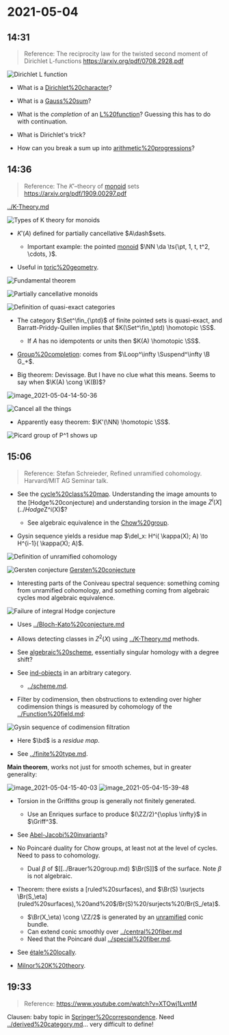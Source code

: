 # 2021-05-04

## 14:31

> Reference: The reciprocity law for the twisted second moment of
Dirichlet L-functions <https://arxiv.org/pdf/0708.2928.pdf>

![Dirichlet L function](_attachments/image_2021-05-04-14-31-20.png)

- What is a [Dirichlet%20character](../Dirichlet%20character.md)?
- What is a [Gauss%20sum](Gauss%20sum)?
- What is the *completion* of an [L%20function](L%20function)?
  	Guessing this has to do with continuation.

- What is Dirichlet's trick?

- How can you break a sum up into [arithmetic%20progressions](arithmetic%20progressions)?

## 14:36

> Reference: The $K'$–theory of [monoid](monoid) sets <https://arxiv.org/pdf/1909.00297.pdf>

[../K-Theory.md](../K-Theory.md)

![Types of K theory for monoids](_attachments/image_2021-05-04-14-37-49.png)

- $K'(A)$ defined for partially cancellative $A\dash$sets.
  - Important example: the pointed [monoid](monoid) $\NN \da \ts{\pt, 1, t, t^2, \cdots, }$.

- Useful in [toric%20geometry](toric%20geometry).

![Fundamental theorem](_attachments/image_2021-05-04-14-39-27.png)

![Partially cancellative monoids](_attachments/image_2021-05-04-14-42-55.png)

![Definition of quasi-exact categories](_attachments/image_2021-05-04-14-43-58.png)

- The category $\Set^\fin_{\ptd}$ of finite pointed sets is quasi-exact, and Barratt-Priddy-Quillen implies that $K(\Set^\fin_\ptd) \homotopic \SS$.
  - If $A$ has no idempotents or units then $K(A) \homotopic \SS$.

- [Group%20completion](Group%20completion): comes from $\Loop^\infty \Suspend^\infty \B G_+$.

- Big theorem: Devissage.
  But I have no clue what this means.
  Seems to say when $\K(A) \cong \K(B)$?

![image_2021-05-04-14-50-36](_attachments/image_2021-05-04-14-50-36.png)

![Cancel all the things](_attachments/image_2021-05-04-14-52-14.png)

- Apparently easy theorem: $\K'(\NN) \homotopic \SS$.

![Picard group of P^1 shows up](_attachments/image_2021-05-04-14-54-10.png)

## 15:06

> Reference:  Stefan Schreieder, Refined unramified cohomology. Harvard/MIT AG Seminar talk.

- See the [cycle%20class%20map](cycle%20class%20map).
  Understanding the image amounts to the [Hodge%20conjecture) and understanding torsion in the image $Z^i(X](../Hodge%20conjecture.md)%20and%20understanding%20torsion%20in%20the%20image%20$Z^i(X)$?

  - See algebraic equivalence in the [Chow%20group](../Chow%20group.md).

- Gysin sequence yields a residue map $\del_x: H^i( \kappa(X); A) \to H^{i-1}( \kappa(X); A)$.

![Definition of unramified cohomology](_attachments/image_2021-05-04-15-13-05.png)

![Gersten conjecture](_attachments/image_2021-05-04-15-16-05.png)
[Gersten%20conjecture](../Gersten%20conjecture.md)

- Interesting parts of the Coniveau spectral sequence: something coming from unramified cohomology, and something coming from algebraic cycles mod algebraic equivalence.

![Failure of integral Hodge conjecture](_attachments/image_2021-05-04-15-17-53.png)

  - Uses [../Bloch-Kato%20conjecture.md](../Bloch-Kato%20conjecture.md)
  - Allows detecting classes in $Z^2(X)$ using [../K-Theory.md](../K-Theory.md) methods.

- See [algebraic%20scheme](algebraic%20scheme), essentially singular homology with a degree shift?

- See [ind-objects](ind-objects) in an arbitrary category.
  - [../scheme.md](../scheme.md).

- Filter by codimension, then obstructions to extending over higher codimension things is measured by cohomology of the [../Function%20field.md](../Function%20field.md):

![Gysin sequence of codimension filtration](_attachments/image_2021-05-04-15-27-07.png)

  - Here $\bd$ is a *residue map*.

  - See [../finite%20type.md](../finite%20type.md).


**Main theorem**,
works not just for smooth schemes, but in greater generality:

![image_2021-05-04-15-40-03](_attachments/image_2021-05-04-15-40-03.png)
![image_2021-05-04-15-39-48](_attachments/image_2021-05-04-15-39-48.png)

- Torsion in the Griffiths group is generally not finitely generated.
  - Use an Enriques surface to produce $(\ZZ/2)^{\oplus \infty}$ in $\Griff^3$.

- See [Abel-Jacobi%20invariants](Abel-Jacobi%20invariants)?

- No Poincaré duality for Chow groups, at least not at the level of cycles.
  Need to pass to cohomology.

  - Dual $\beta$ of $[[../Brauer%20group.md) $\Br(S]]$ of the surface.
  Note $\beta$ is not algebraic.

- Theorem: there exists a [ruled%20surfaces), and $\Br(S) \surjects \Br(S_\eta](ruled%20surfaces),%20and%20$/Br(S)%20/surjects%20/Br(S_/eta)$.
  - $\Br(X_\eta) \cong \ZZ/2$ is generated by an [unramified](unramified) conic bundle. 
  - Can extend conic smoothly over [../central%20fiber.md](../central%20fiber.md)
  - Need that the Poincaré dual [../special%20fiber.md](../special%20fiber.md).

- See [étale%20locally](../etale%20locally.md).

- [Milnor%20K%20theory](Milnor%20K%20theory).

## 19:33

> Reference: <https://www.youtube.com/watch?v=XTOwj1LvntM>

Clausen: baby topic in [Springer%20correspondence](Springer%20correspondence).
Need [../derived%20category.md](../derived%20category.md)... very difficult to define!
